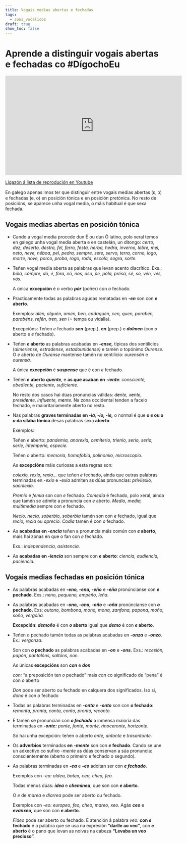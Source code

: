 ```yaml
---
title: Vogais medias abertas e fechadas
tags:
  - sons_vocalicos
draft: true
show_toc: false
---
```

# Aprende a distinguir vogais abertas e fechadas co #DígochoEu

<iframe width="560" height="315" src="https://www.youtube.com/embed/videoseries?list=PLPJdEqiyl2dDQCP7S74R5yHZvI017RTQ_" title="YouTube video player" frameborder="0" allow="accelerometer; autoplay; clipboard-write; encrypted-media; gyroscope; picture-in-picture" allowfullscreen></iframe>

[Ligazón á lista de reprodución en
Youtube](https://www.youtube.com/playlist?list=PLPJdEqiyl2dDQCP7S74R5yHZvI017RTQ_)

En galego apenas imos ter que distinguir entre vogais medias abertas (ε, ᴐ) e
fechadas (e, o) en posición tónica e en posición pretónica. No resto de
posicións, se aparece unha vogal media, o máis habitual é que sexa fechada.

## Vogais medias abertas en posición tónica

- Cando a vogal media procede dun Ĕ ou dun Ŏ latino, polo xeral temos en galego
  unha vogal media aberta e en castelán, un ditongo: _certo, dez, deserto,
  destra, fel, ferro, festa, herba, hedra, inverno, lebre, mel, neto, neve,
  néboa, pel, pedra, sempre, sete, servo, terra, corno, logo, morte, nove,
  porco, proba, rogo, roda, escola, sogra, sorte._
- Teñen vogal media aberta as palabras que levan acento diacrítico. Exs.: _bóla,
  cómpre, dó, é, fóra, nó, nós, óso, pé, póla, présa, sé, só, vén, vés, vós._

  A única **excepción** é o verbo _**pór**_ (poñer) con _o_ fechado.
- Practicamente todas as palabras agudas rematadas en _**-en**_ son con **_e_
  aberto**.

  Exemplos: _alén, alguén, amén, ben, cadaquén, cen, quen, parabén, parabéns,
  refén, tren, sen_ (= tempa ou vidalla).

  Excepcións: Teñen _e_ fechado _**sen**_ (prep.), _**en**_ (prep.) e
  _**dolmen**_ (con _o_ aberto e _e_ fechado).
- Teñen **_e_ aberto** as palabras acabadas en _**-ense,**_ típicas dos
  xentilicios (_almeriense, estradense, estadounidense)_ e tamén o topónimo
  _Ourense._ O _e_ aberto de _Ourense_ mantense tamén no xentilicio: _ourensán_
  e _ourensá._

  A única **excepción** é _**suspense**_ que é con _e_ fechado.
- Teñen _**e**_ **aberto** _**quente**_, e **as que acaban en** _**-iente**_:
  _consciente, obediente, paciente, suficiente._

  No resto dos casos hai dúas pronuncias válidas: _d**e**nte, x**e**nte,
  presid**e**nte, influ**e**nte, m**e**nte._ Na zona occidental tenden a facelo
  fechado, e maioritariamente aberto no resto.
- Nas palabras **graves terminadas en _-ia, -io, -ie,_** o normal é que **o _e_
  ou o _o_ da sílaba tónica** desas palabras sexa **aberto**.

  Exemplos:

  Teñen _e_ aberto: _pandemia, anorexia, cemiterio, trienio, serio, seria,
  serie, intemperie, especie._

  Teñen _o_ aberto: _memoria, homofobia, polinomio, microscopio._

  As **excepcións** máis curiosas a esta regras son:

  _colexio, rexio, rexia..._ que teñen _e_ fechado, aínda que outras palabras
  terminadas en _-exio_ e _-exia_ admiten as dúas pronuncias: _privilexio,
  sacrilexio._

  _Premio_ e _femia_ son con _e_ fechado. _Comedia_ é fechado, polo xeral, aínda
  que tamén se admite a pronuncia con _e_ aberto. _Medio, media, multimedia_
  sempre con _e_ fechado.

  _Necio, necia, soberbio, soberbia_ tamén son con _e_ fechado, igual que
  _recio, recia_ ou _aprecio. Codia_ tamén é con _o_ fechado.
- As **acabadas en _-encia_** teñen a pronuncia máis común con **_e_ aberto**,
  mais hai zonas en que o fan con _e_ fechado.

  Exs.: _independencia, asistencia._
- As **acabadas en _-iencia_** son sempre con **_e_ aberto**: _ciencia,
  audiencia, paciencia._

## Vogais medias fechadas en posición tónica

- As palabras acabadas en **-_eno, -ena, -eño_** e **-_eña_** pronúncianse con
  **_e_ pechado**. Exs.: _neno, pequeno, empeño, leña._
- As palabras acabadas en **-_ono, -ona, -oño_** e _**-oña**_ pronúncianse con
  **_o_ pechado.** Exs: _outono, bombona, mono, mona, zanfona, papona, moño,
  soño, vergoña._

  **Excepción**: _**demoño**_ é con **_o_ aberto** igual que _**demo**_ é con
  **_e_ aberto**.
- Teñen _o_ pechado tamén todas as palabras acabadas en _**-onza**_ e
  _**-onzo**_. Ex.: _vergonza._

  Son con **_o_ pechado** as palabras acabadas en _**-on**_ e **-_ons._** Exs.:
  _recesión, papón, pantalóns, saltóns, non._

  As únicas **excepcións** son _**con**_ e _**don**_

  _con:_ “a preposición ten _o_ pechado” mais _con_ co significado de “pena” é
  con _o_ aberto

  _Don_ pode ser aberto ou fechado en calquera dos significados. Iso si, _dona_
  é con _o_ fechado
- Todas as palabras terminadas en _**-onta**_ e _**-onto**_ son con **_o_
  fechado**: _remonta, pronta, conta, conto, pronto, reconto._
- E tamén se pronuncian con _**o fechado**_ a inmensa maioría das terminadas en
  _**-onte:**_ _ponte, fonte, monte, rinoceronte, horizonte._

  Só hai unha excepción: teñen o aberto _onte, antonte_ e _trasantonte._
- Os **adverbios** terminados **en** _**-mente**_ son con _**e**_ **fechado**.
  Cando se une un adxectivo co sufixo _-mente_ as dúas conservan a súa
  pronuncia: consci**e**ntem**e**nte (aberto o primeiro e fechado o segundo).
- As palabras terminadas en _**-ea**_ e _**-eo**_ adoitan ser con _**e
  fechado**_.

  Exemplos con _-ea: aldea, batea, cea, chea, fea._

  Todas menos dúas: _**idea**_ e _**cheminea**_, que son con **_e_ aberto**.

  O _e_ de _marea_ e _diarrea_ pode ser aberto ou fechado.

  Exemplos con _-eo: europeo, feo, cheo, mareo, xeo._ Agás _**ceo**_ e
  _**evanxeo,**_ que son con **_e_ aberto**.

  _Fideo_ pode ser aberto ou fechado. E atención á palabra _veo:_ **con _e_
  fechado** é a palabra que se usa na expresión **“darlle ao veo”**, con **_e_
  aberto** é o pano que levan as noivas na cabeza **“Levaba un veo precioso”.**
